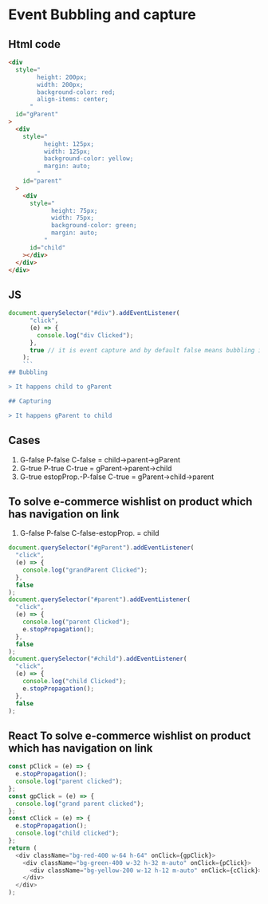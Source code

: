 # Event Bubbling and capture

## Html code

```html
<div
  style="
        height: 200px;
        width: 200px;
        background-color: red;
        align-items: center;
      "
  id="gParent"
>
  <div
    style="
          height: 125px;
          width: 125px;
          background-color: yellow;
          margin: auto;
        "
    id="parent"
  >
    <div
      style="
            height: 75px;
            width: 75px;
            background-color: green;
            margin: auto;
          "
      id="child"
    ></div>
  </div>
</div>
```

## JS

````js
document.querySelector("#div").addEventListener(
      "click",
      (e) => {
        console.log("div Clicked");
      },
      true // it is event capture and by default false means bubbling is on
    );
    ```
## Bubbling

> It happens child to gParent

## Capturing

> It happens gParent to child
````

## Cases

1. G-false P-false C-false = child->parent->gParent
2. G-true P-true C-true = gParent->parent->child
3. G-true estopProp.-P-false C-true = gParent->child->parent

## To solve e-commerce wishlist on product which has navigation on link

1. G-false P-false C-false-estopProp. = child

```js
document.querySelector("#gParent").addEventListener(
  "click",
  (e) => {
    console.log("grandParent Clicked");
  },
  false
);
document.querySelector("#parent").addEventListener(
  "click",
  (e) => {
    console.log("parent Clicked");
    e.stopPropagation();
  },
  false
);
document.querySelector("#child").addEventListener(
  "click",
  (e) => {
    console.log("child Clicked");
    e.stopPropagation();
  },
  false
);
```

## React To solve e-commerce wishlist on product which has navigation on link

```js
const pClick = (e) => {
  e.stopPropagation();
  console.log("parent clicked");
};
const gpClick = (e) => {
  console.log("grand parent clicked");
};
const cClick = (e) => {
  e.stopPropagation();
  console.log("child clicked");
};
return (
  <div className="bg-red-400 w-64 h-64" onClick={gpClick}>
    <div className="bg-green-400 w-32 h-32 m-auto" onClick={pClick}>
      <div className="bg-yellow-200 w-12 h-12 m-auto" onClick={cClick}></div>
    </div>
  </div>
);
```
